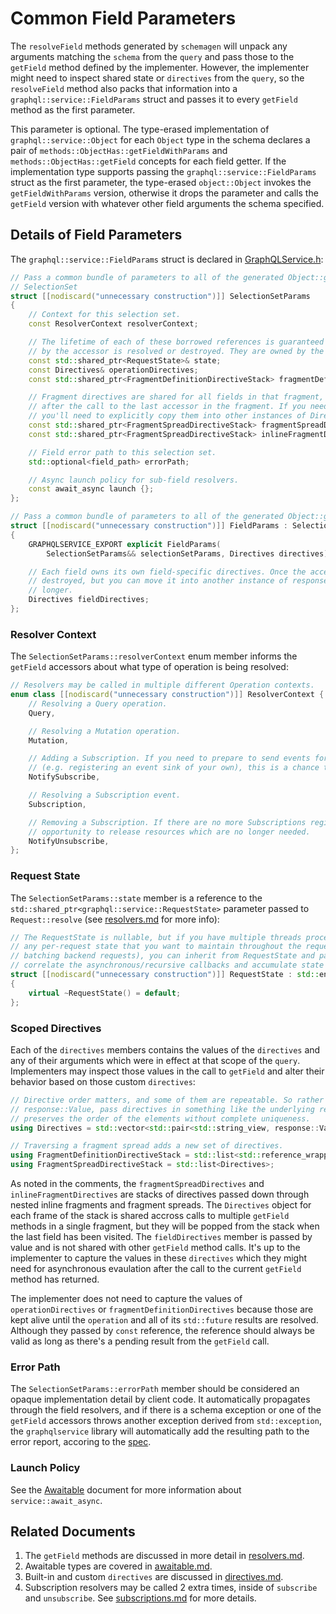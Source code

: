 # Common Field Parameters

The `resolveField` methods generated by `schemagen` will unpack any arguments
matching the `schema` from the `query` and pass those to the `getField` method
defined by the implementer. However, the implementer might need to inspect
shared state or `directives` from the `query`, so the `resolveField` method
also packs that information into a `graphql::service::FieldParams` struct and
passes it to every `getField` method as the first parameter.

This parameter is optional. The type-erased implementation of `graphql::service::Object`
for each `Object` type in the schema declares a pair of `methods::ObjectHas::getFieldWithParams`
and `methods::ObjectHas::getField` concepts for each field getter. If the implementation
type supports passing the `graphql::service::FieldParams` struct as the first parameter,
the type-erased `object::Object` invokes the `getFieldWithParams` version, otherwise it
drops the parameter and calls the `getField` version with whatever other field
arguments the schema specified.

## Details of Field Parameters

The `graphql::service::FieldParams` struct is declared in [GraphQLService.h](../include/graphqlservice/GraphQLService.h):
```cpp
// Pass a common bundle of parameters to all of the generated Object::getField accessors in a
// SelectionSet
struct [[nodiscard("unnecessary construction")]] SelectionSetParams
{
	// Context for this selection set.
	const ResolverContext resolverContext;

	// The lifetime of each of these borrowed references is guaranteed until the future returned
	// by the accessor is resolved or destroyed. They are owned by the OperationData shared pointer.
	const std::shared_ptr<RequestState>& state;
	const Directives& operationDirectives;
	const std::shared_ptr<FragmentDefinitionDirectiveStack> fragmentDefinitionDirectives;

	// Fragment directives are shared for all fields in that fragment, but they aren't kept alive
	// after the call to the last accessor in the fragment. If you need to keep them alive longer,
	// you'll need to explicitly copy them into other instances of Directives.
	const std::shared_ptr<FragmentSpreadDirectiveStack> fragmentSpreadDirectives;
	const std::shared_ptr<FragmentSpreadDirectiveStack> inlineFragmentDirectives;

	// Field error path to this selection set.
	std::optional<field_path> errorPath;

	// Async launch policy for sub-field resolvers.
	const await_async launch {};
};

// Pass a common bundle of parameters to all of the generated Object::getField accessors.
struct [[nodiscard("unnecessary construction")]] FieldParams : SelectionSetParams
{
	GRAPHQLSERVICE_EXPORT explicit FieldParams(
		SelectionSetParams&& selectionSetParams, Directives directives);

	// Each field owns its own field-specific directives. Once the accessor returns it will be
	// destroyed, but you can move it into another instance of response::Value to keep it alive
	// longer.
	Directives fieldDirectives;
};
```

### Resolver Context

The `SelectionSetParams::resolverContext` enum member informs the `getField`
accessors about what type of operation is being resolved:
```cpp
// Resolvers may be called in multiple different Operation contexts.
enum class [[nodiscard("unnecessary construction")]] ResolverContext {
	// Resolving a Query operation.
	Query,

	// Resolving a Mutation operation.
	Mutation,

	// Adding a Subscription. If you need to prepare to send events for this Subsciption
	// (e.g. registering an event sink of your own), this is a chance to do that.
	NotifySubscribe,

	// Resolving a Subscription event.
	Subscription,

	// Removing a Subscription. If there are no more Subscriptions registered this is an
	// opportunity to release resources which are no longer needed.
	NotifyUnsubscribe,
};
```

### Request State

The `SelectionSetParams::state` member is a reference to the
`std::shared_ptr<graphql::service::RequestState>` parameter passed to
`Request::resolve` (see [resolvers.md](./resolvers.md) for more info):
```cpp
// The RequestState is nullable, but if you have multiple threads processing requests and there's
// any per-request state that you want to maintain throughout the request (e.g. optimizing or
// batching backend requests), you can inherit from RequestState and pass it to Request::resolve to
// correlate the asynchronous/recursive callbacks and accumulate state in it.
struct [[nodiscard("unnecessary construction")]] RequestState : std::enable_shared_from_this<RequestState>
{
	virtual ~RequestState() = default;
};
```

### Scoped Directives

Each of the `directives` members contains the values of the `directives` and
any of their arguments which were in effect at that scope of the `query`.
Implementers may inspect those values in the call to `getField` and alter their
behavior based on those custom `directives`:
```cpp
// Directive order matters, and some of them are repeatable. So rather than passing them in a
// response::Value, pass directives in something like the underlying response::MapType which
// preserves the order of the elements without complete uniqueness.
using Directives = std::vector<std::pair<std::string_view, response::Value>>;

// Traversing a fragment spread adds a new set of directives.
using FragmentDefinitionDirectiveStack = std::list<std::reference_wrapper<const Directives>>;
using FragmentSpreadDirectiveStack = std::list<Directives>;
```

As noted in the comments, the `fragmentSpreadDirectives` and
`inlineFragmentDirectives` are stacks of directives passed down through nested
inline fragments and fragment spreads. The `Directives` object for each frame of
the stack is shared accross calls to multiple `getField` methods in a single fragment,
but they will be popped from the stack when the last field has been visited. The
`fieldDirectives` member is passed by value and is not shared with other `getField`
method calls. It's up to the implementer to capture the values in these `directives`
which they might need for asynchronous evaulation after the call to the current
`getField` method has returned.

The implementer does not need to capture the values of `operationDirectives`
or `fragmentDefinitionDirectives` because those are kept alive until the
`operation` and all of its `std::future` results are resolved. Although they
passed by `const` reference, the reference should always be valid as long as
there's a pending result from the `getField` call.

### Error Path

The `SelectionSetParams::errorPath` member should be considered an opaque
implementation detail by client code. It automatically propagates through the
field resolvers, and if there is a schema exception or one of the `getField`
accessors throws another exception derived from `std::exception`, the
`graphqlservice` library will automatically add the resulting path to the error
report, accoring to the [spec](https://spec.graphql.org/October2021/#sec-Errors).

### Launch Policy

See the [Awaitable](./awaitable.md) document for more information about
`service::await_async`.

## Related Documents

1. The `getField` methods are discussed in more detail in [resolvers.md](./resolvers.md).
2. Awaitable types are covered in [awaitable.md](./awaitable.md).
3. Built-in and custom `directives` are discussed in [directives.md](./directives.md).
4. Subscription resolvers may be called 2 extra times, inside of `subscribe` and `unsubscribe`.
See [subscriptions.md](./subscriptions.md) for more details.
